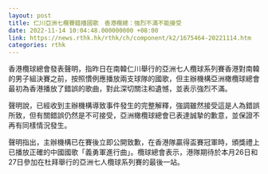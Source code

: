 ```yaml
---
layout: post
title: 仁川亞洲七欖賽錯播國歌　香港欖總：強烈不滿不能接受
date: 2022-11-14 10:04:48.000000000 +08:00
link: https://news.rthk.hk/rthk/ch/component/k2/1675464-20221114.htm
categories: rthk
---
```


香港欖球總會發表聲明，指昨日在南韓仁川舉行的亞洲七人欖球系列賽香港對南韓的男子組決賽之前，按照慣例應播放兩支球隊的國歌，但主辦機構亞洲橄欖球總會最初為香港播放了錯誤的歌曲，對此深切關注和遺憾，並表示強烈不滿。

聲明說，已經收到主辦機構導致事件發生的完整解釋，強調雖然接受這是人為錯誤所致，但有關錯誤仍然是不可接受，亞洲橄欖球總會已表達誠摯的歉意，並保證不再有同樣情況發生。

聲明指出，主辦機構已在賽後立即公開致歉，在香港隊贏得盃賽冠軍時，頒獎禮上已播放正確的中國國歌「義勇軍進行曲」。欖球總會表示，港隊期待於本月26日和27日參加在杜拜舉行的亞洲七人欖球系列賽的最後一站。
